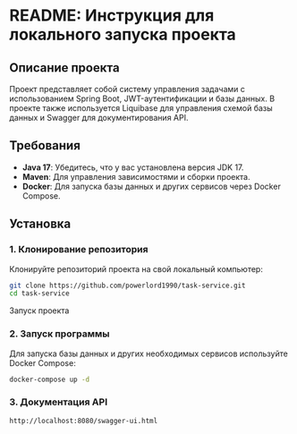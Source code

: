# README: Инструкция для локального запуска проекта

## Описание проекта

Проект представляет собой систему управления задачами с использованием Spring Boot, JWT-аутентификации и базы данных. В проекте также используется Liquibase для управления схемой базы данных и Swagger для документирования API.

## Требования

- **Java 17**: Убедитесь, что у вас установлена версия JDK 17.
- **Maven**: Для управления зависимостями и сборки проекта.
- **Docker**: Для запуска базы данных и других сервисов через Docker Compose.

## Установка

### 1. Клонирование репозитория

Клонируйте репозиторий проекта на свой локальный компьютер:

```bash
git clone https://github.com/powerlord1990/task-service.git
cd task-service
```
Запуск проекта

### 2. Запуск программы

Для запуска базы данных и других необходимых сервисов используйте Docker Compose:

```bash
docker-compose up -d
```

### 3. Документация API

```bash
http://localhost:8080/swagger-ui.html
```
